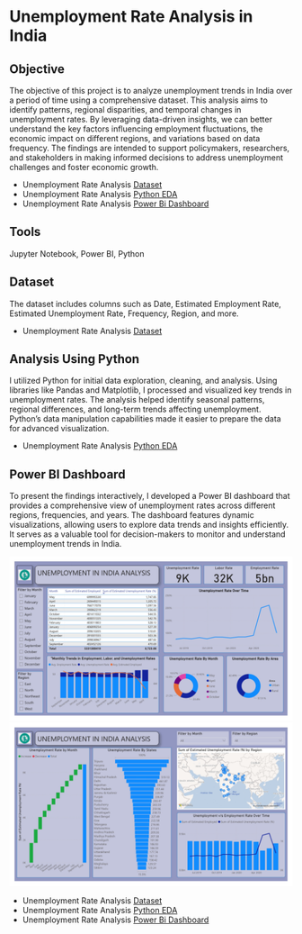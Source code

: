 # Unemployment Rate Analysis in India

## Objective  
The objective of this project is to analyze unemployment trends in India over a period of time using a comprehensive dataset. This analysis aims to identify patterns, regional disparities, and temporal changes in unemployment rates. By leveraging data-driven insights, we can better understand the key factors influencing employment fluctuations, the economic impact on different regions, and variations based on data frequency. The findings are intended to support policymakers, researchers, and stakeholders in making informed decisions to address unemployment challenges and foster economic growth.  

- Unemployment Rate Analysis [Dataset](https://github.com/NishaChandila/Unemployment-analysis/blob/main/Unemployment%20in%20India.csv)
- Unemployment Rate Analysis [Python EDA](https://github.com/NishaChandila/Unemployment-analysis/blob/main/Unemployment-in-India.ipynb)
- Unemployment Rate Analysis [Power Bi Dashboard](https://github.com/NishaChandila/Unemployment-analysis/blob/main/Unemployment-in-India-Report-1.jpg)

## Tools  
Jupyter Notebook, Power BI, Python  

## Dataset  
The dataset includes columns such as Date, Estimated Employment Rate, Estimated Unemployment Rate, Frequency, Region, and more.  

- Unemployment Rate Analysis [Dataset](https://github.com/NishaChandila/Unemployment-analysis/blob/main/Unemployment%20in%20India.csv)

## Analysis Using Python  
I utilized Python for initial data exploration, cleaning, and analysis. Using libraries like Pandas and Matplotlib, I processed and visualized key trends in unemployment rates. The analysis helped identify seasonal patterns, regional differences, and long-term trends affecting unemployment. Python’s data manipulation capabilities made it easier to prepare the data for advanced visualization.  

- Unemployment Rate Analysis [Python EDA](https://github.com/NishaChandila/Unemployment-analysis/blob/main/Unemployment-in-India.ipynb)

## Power BI Dashboard  
To present the findings interactively, I developed a Power BI dashboard that provides a comprehensive view of unemployment rates across different regions, frequencies, and years. The dashboard features dynamic visualizations, allowing users to explore data trends and insights efficiently. It serves as a valuable tool for decision-makers to monitor and understand unemployment trends in India.  

![Report1](https://github.com/NishaChandila/project-assets/blob/main/Unemployment-in-India-Report-1.jpg)
![Report2](https://github.com/NishaChandila/project-assets/blob/main/Unemployment-in-India-Report-2.jpg)

- Unemployment Rate Analysis [Dataset](https://github.com/NishaChandila/Unemployment-analysis/blob/main/Unemployment%20in%20India.csv)
- Unemployment Rate Analysis [Python EDA](https://github.com/NishaChandila/Unemployment-analysis/blob/main/Unemployment-in-India.ipynb)
- Unemployment Rate Analysis [Power Bi Dashboard](https://github.com/NishaChandila/Unemployment-analysis/blob/main/Unemployment-in-India-Report-1.jpg)
